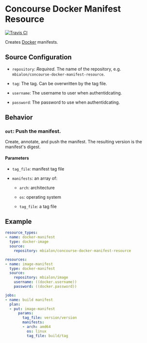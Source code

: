 # Concourse Docker Manifest Resource

[![Travis CI](https://img.shields.io/travis/mbialon/concourse-docker-manifest-resource.svg?style=for-the-badge)](https://travis-ci.org/mbialon/concourse-docker-manifest-resource)

Creates [Docker](https://docker.io/) manifests.

## Source Configuration

* `repository`: *Required.* The name of the repository, e.g. `mbialon/concourse-docker-manifest-resource`.

* `tag`: The tag. Can be overwritten by the tag file.

* `username`: The username to user when authentidcating.

* `password`: The password to use when authentidcating.

## Behavior

### `out`: Push the manifest.

Create, annotate, and push the manifest. The resulting version is the manifest's digest.

#### Parameters

* `tag_file`: manifest tag file

* `manifests`: an array of:

    * `arch`: architecture

    * `os`: operating system

    * `tag_file`: a tag file

## Example

```yaml
resource_types:
- name: docker-manifest
  type: docker-image
  source:
    repository: mbialon/concourse-docker-manifest-resource

resources:
- name: image-manifest
  type: docker-manifest
  source:
    repository: mbialon/image
    username: ((docker.username))
    password: ((docker.password))

jobs:
- name: build manifest
  plan:
  - put: image-manifest
      params:
        tag_file: version/version
        manifests:
        - arch: amd64
          os: linux
          tag_file: build/tag
```
